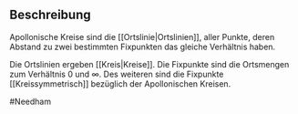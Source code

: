 ## Beschreibung
Apollonische Kreise sind die [[Ortslinie|Ortslinien]], aller Punkte, deren Abstand zu zwei bestimmten Fixpunkten das gleiche Verhältnis haben.

Die Ortslinien ergeben [[Kreis|Kreise]].
Die Fixpunkte sind die Ortsmengen zum Verhältnis $0$ und $\infty$.
Des weiteren sind die Fixpunkte [[Kreissymmetrisch]] bezüglich der Apollonischen Kreisen.


#Needham 